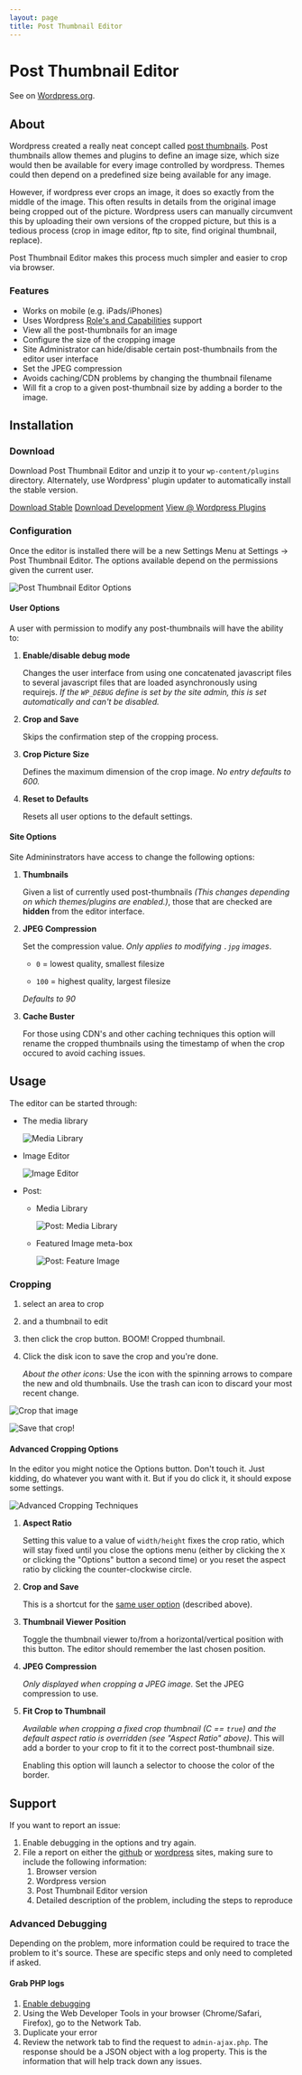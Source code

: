 ```yaml
---
layout: page
title: Post Thumbnail Editor
---
```


# Post Thumbnail Editor

See on [Wordpress.org][wordpress].

[wordpress]: http://wordpress.org/plugins/post-thumbnail-editor/ "Wordpress Plugin Site"

## About

Wordpress created a really neat concept called [post
thumbnails][wp_post_thumbs]. Post thumbnails allow themes and plugins to define
an image size, which size would then be available for every image controlled by
wordpress. Themes could then depend on a predefined size being available for any
image.

However, if wordpress ever crops an image, it does so exactly from the middle of
the image. This often results in details from the original image being cropped
out of the picture. Wordpress users can manually circumvent this by uploading
their own versions of the cropped picture, but this is a tedious process (crop
in image editor, ftp to site, find original thumbnail, replace).

Post Thumbnail Editor makes this process much simpler and easier to crop via
browser.

[wp_post_thumbs]: http://codex.wordpress.org/Post_Thumbnails

### Features

* Works on mobile (e.g. iPads/iPhones)
* Uses Wordpress [Role's and Capabilities][rc] support
* View all the post-thumbnails for an image
* Configure the size of the cropping image
* Site Administrator can hide/disable certain post-thumbnails from the editor
  user interface
* Set the JPEG compression
* Avoids caching/CDN problems by changing the thumbnail filename
* Will fit a crop to a given post-thumbnail size by adding a border to the
  image.

[rc]: http://codex.wordpress.org/Roles_and_Capabilities

## Installation

### Download

Download Post Thumbnail Editor and unzip it to your `wp-content/plugins`
directory.  Alternately, use Wordpress' plugin updater to automatically install
the stable version.

<a class="btn btn-large btn-success" href="http://downloads.wordpress.org/plugin/post-thumbnail-editor.zip">Download Stable</a>
<a class="btn btn-large btn-warning" href="https://github.com/sewpafly/post-thumbnail-editor/archive/master.zip">Download Development</a>
<a class="btn btn-large btn-primary" href="http://wordpress.org/plugins/post-thumbnail-editor/">View @ Wordpress Plugins</a>

### Configuration

Once the editor is installed there will be a new Settings Menu at Settings
&rarr; Post Thumbnail Editor. The options available depend on the permissions
given the current user.

![Post Thumbnail Editor Options](options.jpg)

#### User Options

A user with permission to modify any post-thumbnails will have the ability to:

1. **Enable/disable debug mode**

   Changes the user interface from using one concatenated javascript files to
   several javascript files that are loaded asynchronously using requirejs. _If
   the `WP_DEBUG` define is set by the site admin, this is set automatically and
   can't be disabled._

2. **Crop and Save**

   Skips the confirmation step of the cropping process.

3. **Crop Picture Size**

   Defines the maximum dimension of the crop image. _No entry defaults to 600._

4. **Reset to Defaults**

   Resets all user options to the default settings.

#### Site Options

Site Admininstrators have access to change the following options:

1. **Thumbnails**

   Given a list of currently used post-thumbnails *(This changes depending on
   which themes/plugins are enabled.)*, those that are checked are **hidden**
   from the editor interface.

2. **JPEG Compression**

   Set the compression value. *Only applies to modifying `.jpg` images*. 

   * `0` = lowest quality, smallest filesize

   * `100` = highest quality, largest filesize

   *Defaults to 90*

3. **Cache Buster**

   For those using CDN's and other caching techniques this option will rename
   the cropped thumbnails using the timestamp of when the crop occured to avoid
   caching issues.

## Usage

The editor can be started through:

* The media library

  ![Media Library](launch-library.jpg)

* Image Editor

  ![Image Editor](launch-editor.jpg)

* Post:

    * Media Library  

      ![Post: Media Library](launch-post-library.jpg)  

    * Featured Image meta-box  

      ![Post: Feature Image](launch-post-featured.jpg)  

### Cropping

1. select an area to crop
2. and a thumbnail to edit
3. then click the crop button. BOOM! Cropped thumbnail. 
4. Click the disk icon to save the crop and you're done.

   *About the other icons:* Use the icon with the spinning arrows to compare the
   new and old thumbnails.  Use the trash can icon to discard your most recent change.

![Crop that image](crop-numbered.jpg)

![Save that crop!](crop-save.jpg)

#### Advanced Cropping Options

In the editor you might notice the Options button. Don't touch it. Just kidding,
do whatever you want with it. But if you do click it, it should expose some
settings.

![Advanced Cropping Techniques](crop-options.jpg)

1. **Aspect Ratio**

   Setting this value to a value of `width/height` fixes the crop ratio, which
   will stay fixed until you close the options menu (either by clicking the `X`
   or clicking the "Options" button a second time) or you reset the aspect
   ratio by clicking the counter-clockwise circle.

2. **Crop and Save**

   This is a shortcut for the [same user option](#user-options) (described above).

3. **Thumbnail Viewer Position**

   Toggle the thumbnail viewer to/from a horizontal/vertical position with this
   button. The editor should remember the last chosen position.

4. **JPEG Compression**
   
   *Only displayed when cropping a JPEG image.* Set the JPEG compression to use.

5. **Fit Crop to Thumbnail**

   *Available when cropping a fixed crop thumbnail (C == `true`) and the default
   aspect ratio is overridden (see "Aspect Ratio" above)*. This will add a
   border to your crop to fit it to the correct post-thumbnail size.

   Enabling this option will launch a selector to choose the color of the
   border.


## Support

If you want to report an issue:

1. Enable debugging in the options and try again.
2. File a report on either the [github][gs] or [wordpress][ws] sites, making
   sure to include the following information:
   1. Browser version
   2. Wordpress version
   3. Post Thumbnail Editor version
   4. Detailed description of the problem, including the steps to reproduce

### Advanced Debugging

Depending on the problem, more information could be required to trace the
problem to it's source. These are specific steps and only need to completed if
asked.

#### Grab PHP logs

1. [Enable debugging](#toc_6)
2. Using the Web Developer Tools in your browser (Chrome/Safari, Firefox), go to
   the Network Tab.
3. Duplicate your error
4. Review the network tab to find the request to `admin-ajax.php`.  The
   response should be a JSON object with a log property. This is the information
   that will help track down any issues.

[gs]: http://github.com/sewpafly/post-thumbnail-editor/issues/
[ws]: http://wordpress.org/support/plugin/post-thumbnail-editor
